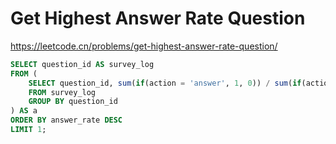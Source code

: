 # Get Highest Answer Rate Question

<https://leetcode.cn/problems/get-highest-answer-rate-question/>

```sql
SELECT question_id AS survey_log
FROM (
    SELECT question_id, sum(if(action = 'answer', 1, 0)) / sum(if(action = 'show', 1, 0)) AS answer_rate
    FROM survey_log
    GROUP BY question_id
) AS a
ORDER BY answer_rate DESC
LIMIT 1;
```
